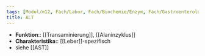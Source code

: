 ```yaml
---
tags: [Modul/m12, Fach/Labor, Fach/Biochemie/Enzym, Fach/Gastroenterologie]
title: ALT
---
```

- **Funktion**:: [[Transaminierung]], [[Alaninzyklus]]
- **Charakteristika**:: [[Leber]]-spezifisch
- siehe [[AST]]